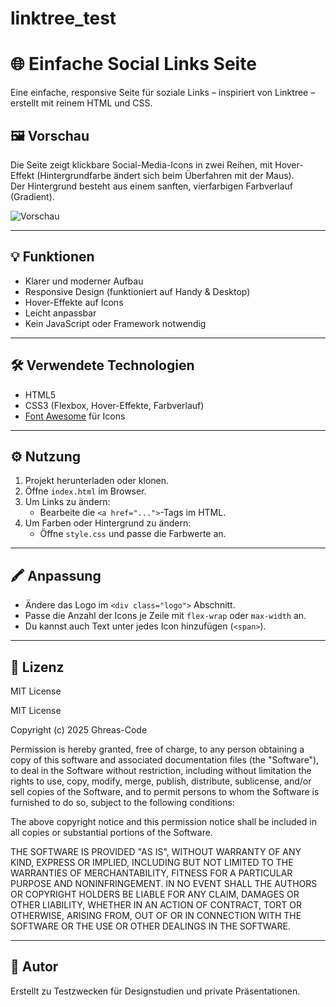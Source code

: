 # linktree_test
# 🌐 Einfache Social Links Seite

Eine einfache, responsive Seite für soziale Links – inspiriert von Linktree – erstellt mit reinem HTML und CSS.

## 🖼️ Vorschau

Die Seite zeigt klickbare Social-Media-Icons in zwei Reihen, mit Hover-Effekt (Hintergrundfarbe ändert sich beim Überfahren mit der Maus).  
Der Hintergrund besteht aus einem sanften, vierfarbigen Farbverlauf (Gradient).

![Vorschau](preview.png)

---

## 💡 Funktionen

- Klarer und moderner Aufbau
- Responsive Design (funktioniert auf Handy & Desktop)
- Hover-Effekte auf Icons
- Leicht anpassbar
- Kein JavaScript oder Framework notwendig

---

## 🛠️ Verwendete Technologien

- HTML5
- CSS3 (Flexbox, Hover-Effekte, Farbverlauf)
- [Font Awesome](https://fontawesome.com/) für Icons

---

## ⚙️ Nutzung

1. Projekt herunterladen oder klonen.
2. Öffne `index.html` im Browser.
3. Um Links zu ändern:
   - Bearbeite die `<a href="...">`-Tags im HTML.
4. Um Farben oder Hintergrund zu ändern:
   - Öffne `style.css` und passe die Farbwerte an.

---

## 🖍️ Anpassung

- Ändere das Logo im `<div class="logo">` Abschnitt.
- Passe die Anzahl der Icons je Zeile mit `flex-wrap` oder `max-width` an.
- Du kannst auch Text unter jedes Icon hinzufügen (`<span>`).

---



## 📄 Lizenz

MIT License

MIT License

Copyright (c) 2025 Ghreas-Code

Permission is hereby granted, free of charge, to any person obtaining a copy
of this software and associated documentation files (the "Software"), to deal
in the Software without restriction, including without limitation the rights
to use, copy, modify, merge, publish, distribute, sublicense, and/or sell
copies of the Software, and to permit persons to whom the Software is
furnished to do so, subject to the following conditions:

The above copyright notice and this permission notice shall be included in all
copies or substantial portions of the Software.

THE SOFTWARE IS PROVIDED "AS IS", WITHOUT WARRANTY OF ANY KIND, EXPRESS OR
IMPLIED, INCLUDING BUT NOT LIMITED TO THE WARRANTIES OF MERCHANTABILITY,
FITNESS FOR A PARTICULAR PURPOSE AND NONINFRINGEMENT. IN NO EVENT SHALL THE
AUTHORS OR COPYRIGHT HOLDERS BE LIABLE FOR ANY CLAIM, DAMAGES OR OTHER
LIABILITY, WHETHER IN AN ACTION OF CONTRACT, TORT OR OTHERWISE, ARISING FROM,
OUT OF OR IN CONNECTION WITH THE SOFTWARE OR THE USE OR OTHER DEALINGS IN THE
SOFTWARE.


---

## 🙌 Autor

Erstellt zu Testzwecken für Designstudien und private Präsentationen.



